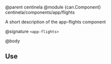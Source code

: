 @parent centinela
@module {can.Component} centinela/components/app/flights <app-flights>

A short description of the app-flights component

@signature `<app-flights>`

@body

## Use

